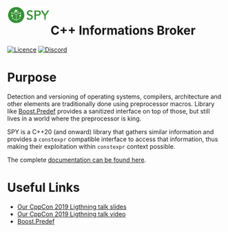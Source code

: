 <img src="https://github.com/jfalcou/spy/raw/main/logo.png" alt="SPY Library logo" data-canonical-src="https://github.com/jfalcou/spy/raw/main/logo.png" align="left" width="20%" height="20%" />

# C++ Informations Broker

[![Licence](https://img.shields.io/github/license/jfalcou/spy?style=plastic)](https://img.shields.io/github/license/jfalcou/spy?style=plastic)
[![Discord](https://img.shields.io/discord/692734675726237696?style=plastic)](https://discord.gg/a9qVaEMeXd8)


# Purpose
Detection and versioning of operating systems, compilers, architecture and other elements are
traditionally done using preprocessor macros. Library like
[Boost.Predef](https://www.boost.org/doc/libs/release/doc/html/predef.html) provides a sanitized
interface on top of those, but still lives in a world where the preprocessor is king.

SPY is a C++20 (and onward) library that gathers similar information and provides a `constexpr`
compatible interface to access that information, thus making their exploitation within `constexpr`
context possible.

The complete [documentation can be found here](https://jfalcou.github.io/spy).

# Useful Links
- [Our CppCon 2019 Ligthning talk slides](https://docs.google.com/presentation/d/1nSBhU4pr5EWznni0MYsyDkMCr3O3q2XS-KQdz2_BRRI/edit?usp=sharing)
- [Our CppCon 2019 Ligthning talk video](https://www.youtube.com/watch?v=t406o2EhG-A)
- [Boost.Predef](https://www.boost.org/doc/libs/release/doc/html/predef.html)
